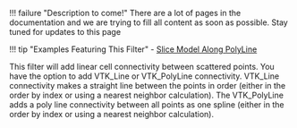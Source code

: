!!! failure "Description to come!"
    There are a lot of pages in the documentation and we are trying to fill all content as soon as possible. Stay tuned for updates to this page

!!! tip "Examples Featuring This Filter"
    - [Slice Model Along PolyLine](../Examples/Slice-Model-Along-PolyLine.md)

<!--- TODO --->

This filter will add linear cell connectivity between scattered points. You have the option to add VTK_Line or VTK_PolyLine connectivity. VTK_Line connectivity makes a straight line between the points in order (either in the order by index or using a nearest neighbor calculation). The VTK_PolyLine adds a poly line connectivity between all points as one spline (either in the order by index or using a nearest neighbor calculation).
